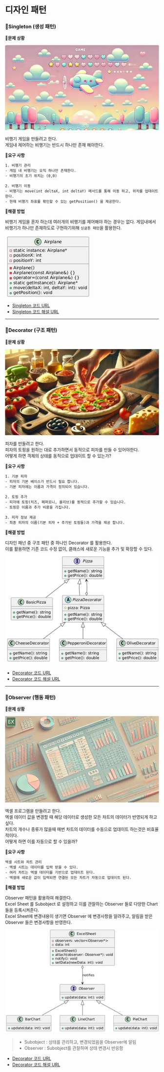 <!-- https://teamsparta.notion.site/3-1-1422dc3ef51481ed8b3eddf468cd2659 -->
# 디자인 패턴

### 📌Singleton (생성 패턴)

**🔻문제 상황**

<img src="/img/singleton_airplane-game.png" width="">

비행기 게임을 만들려고 한다.</br>
게임내 제어하는 비행기는 반드시 하나만 존재 해야한다.</br>

**🔻요구 사항**

```
1. 비행기 관리
- 게임 내 비행기는 오직 하나만 존재한다.
- 비행기의 초기 위치는 (0,0) 

2. 비행기 이동
- 비행기는 move(int deltaX, int deltaY) 메서드를 통해 이동 하고, 위치를 업데이트 한다.
- 현재 비행기 좌표를 확인할 수 있는 getPosition() 을 제공한다.
```

**🔻해결 방법**

비행기 게임을 혼자 하는데 여러개의 비행기를 제어해야 하는 경우는 없다.
게임내에서 비행기가 하나만 존재하도로 구현하기위해 `싱글톤 패턴`을 활용한다.

<img src="/img/singleton_airplane_uml.png" width="">

- [Singleton 코드 URL](https://github.com/Qussong/study_DesignPattern/blob/main/DesignePattern/main/1_Sigleton.cpp)
- [Singleton 코드 해설 URL](https://github.com/Qussong/study_DesignPattern/blob/main/DesignePattern/main/1_Singleton.md)

---

### 📌Decorator (구조 패턴)

**🔻문제 상황**

<img src="/img/decorator_pizza.png" width="">

피자를 만들려고 한다.</br>
피자의 토핑을 원하는 대로 추가하면서 동적으로 피자를 만들 수 있어야한다.</br>
어떻게 하면 객체의 상태를 동적으로 업데이트 할 수 있는가?</br>

**🔻요구 사항**

```
1. 기본 피자
- 피자의 기본 베이스가 반드시 필요 합니다.
- 기본 피자에는 이름과 가격이 정의되어 있습니다.

2. 토핑 추가
- 피자에 토핑(치즈, 페퍼로니, 올리브)를 동적으로 추가할 수 있습니다.
- 토핑은 이름과 추가 비용을 가집니다.

3. 피자 정보 제공
- 최종 피자의 이름(기본 피자 + 추가된 토핑들)과 가격을 제공 합니다.
```

**🔻해결 방법**

디자인 패넌 중 구조 패턴 중 하나인 Decorator 를 활용한다.</br>
이를 활용하면 기존 코드 수정 없이, 클래스에 새로운 기능을 추가 및 확장할 수 있다.</br>

<img src="/img/decorator_pizza_uml.png" width="">

- [Decorator 코드 URL](https://github.com/Qussong/study_DesignPattern/blob/main/DesignePattern/main/2_Decorator.cpp)
- [Decorator 코드 해설 URL](https://github.com/Qussong/study_DesignPattern/blob/main/DesignePattern/main/2_Decorator.md)

---

### 📌Observer (행동 패턴)

**🔻문제 상황**

<img src="/img/observer_chart.png" width="">

엑셀 프로그램을 만들려고 한다.</br>
엑셀 데이터 값을 변경할 때 해당 데이터로 생성한 모든 차트의 데이터가 반영되게 하고 싶다.</br>
차트의 개수나 종류가 많을때 매번 차트의 데이터를 수동으로 업데이트 하는것은 비효율적이다.</br>
어떻게 하면 이를 자동으로 할 수 있을까?</br>

**🔻요구 사항**

```
엑셀 시트와 차트 관리
- 엑셀 시트는 데이터를 입력 받을 수 있다.
- 여러 차트는 엑셀 데이터를 기반으로 업데이트 된다.
- 엑셀에 새로운 값이 입력되면 연결된 모든 차트가 자동으로 업데이트 된다.
```

**🔻해결 방법**

Observer 패턴을 활용하여 해결한다.</br>
Excel Sheet 를 Subobject 로 설정하고 이를 관찰하는 Observer 들로 다양한 Chart 들을 등록시켜준다.</br>
Excel Sheet에 변경내용이 생기면 Observer 에 변경사항을 알려주고, 알림을 받은 Observer 들은 변경사항을 반영한다.</br>

<img src="/img/observer_chart_uml.png" width="">

>- Subobject : 상태를 관리하고, 변경되었음을 Observer에 알림
>- Observer : Subobject를 관찰하며 상태 변경시 반응함

- [Decorator 코드 URL](https://github.com/Qussong/study_DesignPattern/blob/main/DesignePattern/main/3_Observer.cpp)
- [Decorator 코드 해설 URL](https://github.com/Qussong/study_DesignPattern/blob/main/DesignePattern/main/3_Observer.md)

